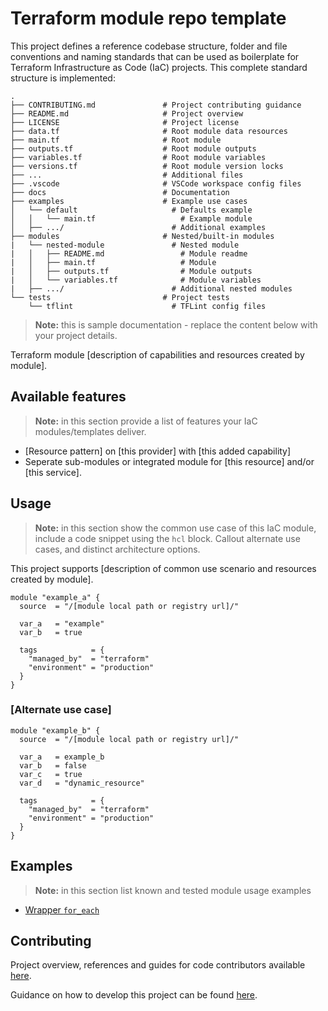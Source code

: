 # Terraform module repo template

This project defines a reference codebase structure, folder and file conventions and naming standards that can be used as boilerplate for Terraform Infrastructure as Code (IaC) projects. This complete standard structure is implemented:

    .
    ├── CONTRIBUTING.md               # Project contributing guidance
    ├── README.md                     # Project overview
    ├── LICENSE                       # Project license
    ├── data.tf                       # Root module data resources
    ├── main.tf                       # Root module
    ├── outputs.tf                    # Root module outputs
    ├── variables.tf                  # Root module variables
    ├── versions.tf                   # Root module version locks
    ├── ...                           # Additional files
    ├── .vscode                       # VSCode workspace config files
    ├── docs                          # Documentation
    ├── examples                      # Example use cases
    │   └── default                     # Defaults example
    │   │   └── main.tf                   # Example module
    │   ├── .../                        # Additional examples    
    ├── modules                       # Nested/built-in modules
    |   └── nested-module               # Nested module
    |   │   ├── README.md                 # Module readme
    |   │   ├── main.tf                   # Module
    |   │   ├── outputs.tf                # Module outputs
    |   │   └── variables.tf              # Module variables
    |   ├── .../                        # Additional nested modules 
    └── tests                         # Project tests
        └── tflint                      # TFLint config files

> **Note:** this is sample documentation - replace the content below with your project details. 

Terraform module [description of capabilities and resources created by module]. 

## Available features

> **Note:** in this section provide a list of features your IaC modules/templates deliver.

* [Resource pattern] on [this provider] with [this added capability]
* Seperate sub-modules or integrated module for [this resource] and/or [this service].

## Usage

> **Note:** in this section show the common use case of this IaC module, include a code snippet using the ```hcl``` block. Callout alternate use cases, and distinct architecture options.

This project supports [description of common use scenario and resources created by module].

```hcl
module "example_a" {
  source  = "/[module local path or registry url]/"

  var_a   = "example"
  var_b   = true

  tags            = {
    "managed_by"  = "terraform"
    "environment" = "production"
  }
}
```

### [Alternate use case]

```hcl
module "example_b" {
  source  = "/[module local path or registry url]/"

  var_a   = example_b
  var_b   = false
  var_c   = true
  var_d   = "dynamic_resource"

  tags            = {
    "managed_by"  = "terraform"
    "environment" = "production"
  }
}
```

## Examples

> **Note:** in this section list known and tested module usage examples

* [Wrapper `for_each`](./.examples/wrapper-for-each/)


## Contributing
Project overview, references and guides for code contributors available [here](CONTRIBUTING.md).

Guidance on how to develop this project can be found [here](docs/guide-development.md).